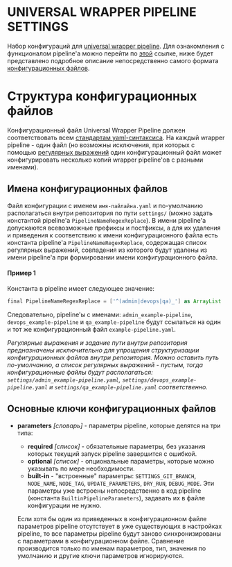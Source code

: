 UNIVERSAL WRAPPER PIPELINE SETTINGS
===================================

Набор конфигураций для 
[universal wrapper pipeline](https://github.com/alexanderbazhenoff/jenkins-universal-wrapper-pipeline). Для ознакомления
с функционалом pipeline'а можно перейти по
[этой](https://github.com/alexanderbazhenoff/jenkins-universal-wrapper-pipeline) ссылке, ниже будет представлено 
подробное описание непосредственно самого формата
[конфигурационных файлов](https://github.com/alexanderbazhenoff/jenkins-universal-wrapper-pipeline). 

# Структура конфигурационных файлов

Конфигурационный файл Universal Wrapper Pipeline должен соответствовать всем
[стандартам yaml-синтаксиса](https://yaml.org/). На каждый wrapper pipeline - один файл (но возможны исключения, при
которых с помощью [регулярных выражений](#пример-1) один конфигурационный файл может конфигурировать несколько копий
wrapper pipeline'ов c разными именами).

## Имена конфигурационных файлов

Файл конфигурации с именем `имя-пайлайна.yaml` и по-умолчанию располагаться внутри репозитория по пути `settings/` 
(можно задать константой pipeline'а `PipelineNameRegexReplace`). В имени pipeline'а допускаются всевозможные префиксы и
постфиксы, а для их удаления и приведения к соответствию к имени конфигурационного файла есть константа pipeline'а 
`PipelineNameRegexReplace`, содержащая список регулярных выражений, совпадения из которого будут удалены из имени 
pipeline'а при формировании имени конфигурационного файла.

#### Пример 1

Константа в pipeline имеет следующее значение:
```groovy
final PipelineNameRegexReplace = ['^(admin|devops|qa)_'] as ArrayList
```
Следовательно, pipeline'ы с именами:
`admin_example-pipeline`, `devops_example-pipeline` и `qa_example-pipeline` будут ссылаться на один и тот же
конфигурационный файл `example-pipeline.yaml`.

*Регулярные выражения и задание пути внутри репозитория предназначены исключительно для упрощения структуризации
конфигурационных файлов внутри репозитория. Можно оставить путь по-умолчанию, а список регулярных выражений - пустым,
тогда конфигурационные файлы будут располагаться: `settings/admin_example-pipeline.yaml`,
`settings/devops_example-pipeline.yaml` и `settings/qa_example-pipeline.yaml` соответственно.*

## Основные ключи конфигурационных файлов

- **parameters** *[словарь]* - параметры pipeline, которые делятся на три типа:

  - **required** *[список]* - обязательные параметры, без указания которых текущий запуск pipeline завершится c ошибкой.
  - **optional** *[список]* - опциональные параметры, которые можно указывать по мере необходимости.
  - **built-in** - "встроенные" параметры: `SETTINGS_GIT_BRANCH`, `NODE_NAME`, `NODE_TAG`, `UPDATE_PARAMETERS`,
    `DRY_RUN`, `DEBUG_MODE`. Эти параметры уже встроены непосредственно в код pipeline (константа 
    `BuiltinPipelineParameters`), задавать их в файле конфигурации не нужно.
  
  Если хотя бы один из приведенных в конфигурационном файле параметров pipeline отсутствует в уже существующих в
  настройках pipeline, то все параметры pipeline будут заново синхронизированы с параметрами в конфигурационном файле.
  Сравнение производится только по именам параметров, тип, значения по умолчанию и другие ключи параметров игнорируются.
